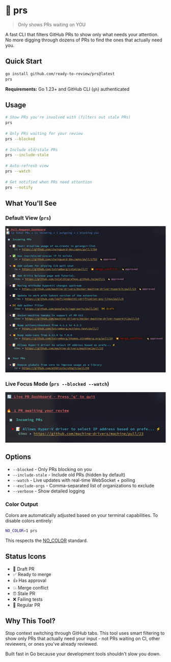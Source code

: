 # 🚀 prs

> Only shows PRs waiting on YOU

A fast CLI that filters GitHub PRs to show only what needs your attention. No more digging through dozens of PRs to find the ones that actually need you.

## Quick Start

```bash
go install github.com/ready-to-review/prs@latest
prs
```

**Requirements:** Go 1.23+ and GitHub CLI (`gh`) authenticated

## Usage

```bash
# Show PRs you're involved with (filters out stale PRs)
prs

# Only PRs waiting for your review
prs --blocked

# Include old/stale PRs
prs --include-stale

# Auto-refresh view
prs --watch

# Get notified when PRs need attention
prs --notify
```

## What You'll See

### Default View (`prs`)
![Default View](media/default.png)

### Live Focus Mode (`prs --blocked --watch`)
![Watch Blocked View](media/watch_blocked.png)

## Options

- `--blocked` - Only PRs blocking on you
- `--include-stale` - Include old PRs (hidden by default)
- `--watch` - Live updates with real-time WebSocket + polling
- `--exclude-orgs` - Comma-separated list of organizations to exclude
- `--verbose` - Show detailed logging

### Color Output

Colors are automatically adjusted based on your terminal capabilities. To disable colors entirely:

```bash
NO_COLOR=1 prs
```

This respects the [NO_COLOR](https://no-color.org/) standard.

## Status Icons

- 🚧 Draft PR
- ✅ Ready to merge
- 👍 Has approval
- 💥 Merge conflict
- ⏰ Stale PR
- ❌ Failing tests
- 📝 Regular PR

## Why This Tool?

Stop context switching through GitHub tabs. This tool uses smart filtering to show only PRs that actually need your input - not PRs waiting on CI, other reviewers, or ones you've already reviewed.

Built fast in Go because your development tools shouldn't slow you down.
